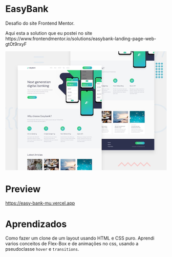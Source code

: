 # EasyBank
Desafio do site Frontend Mentor. 



<p>Aqui esta a solution que eu postei no site <a>https://www.frontendmentor.io/solutions/easybank-landing-page-web-gtOt9rxyF</a></p>

<img src="./images/preview.jpg" />

# Preview

  <a>https://easy-bank-mu.vercel.app</a>
  
# Aprendizados

  Como fazer um clone de um layout usando HTML e CSS puro. Aprendi varios conceitos de Flex-Box e de animações no css,
  usando a pseudoclasse `hover` e `transitions`.
